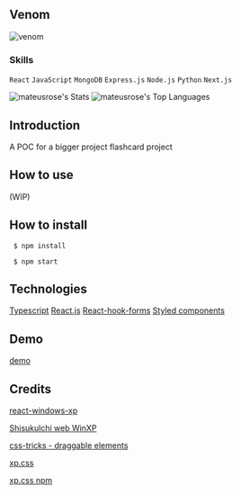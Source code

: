 ## Venom <a id="venom">

![venom](https://capsule-render.vercel.app/api?type=venom&height=200&text=Pedro%20Mateus%20Rosa&fontSize=70&fontColor=FFFFFF&color=0:8871e5,100:b678c4&stroke=b678c4)

### Skills

`React` `JavaScript` `MongoDB` `Express.js` `Node.js` `Python` `Next.js`

![mateusrose's Stats](https://github-readme-stats.vercel.app/api?username=mateusrose&theme=radical&show_icons=true&hide_border=true&count_private=true)
![mateusrose's Top Languages](https://github-readme-stats.vercel.app/api/top-langs/?username=mateusrose&theme=radical&show_icons=true&hide_border=true&layout=compact)



## Introduction 

A POC for a bigger project flashcard project


## How to use

(WIP)

## How to install

```
 $ npm install

```

```
 $ npm start

```

## Technologies

[Typescript](https://www.typescriptlang.org/)
[React.js](https://reactjs.org/)
[React-hook-forms](https://react-hook-form.com/)
[Styled components](https://www.styled-components.com/)

## Demo 
 [demo](https://boisterous-genie-1d07c5.netlify.app/)


## Credits

[react-windows-xp](https://www.npmjs.com/package/react-windows-xp)

[Shisukulchi web WinXP](https://github.com/ShizukuIchi/winXP)

[css-tricks - draggable elements](https://css-tricks.com/books/greatest-css-tricks/draggable-elements/)

[xp.css](https://botoxparty.github.io/XP.css/)

[xp.css npm](https://www.npmjs.com/package/xp.css)
